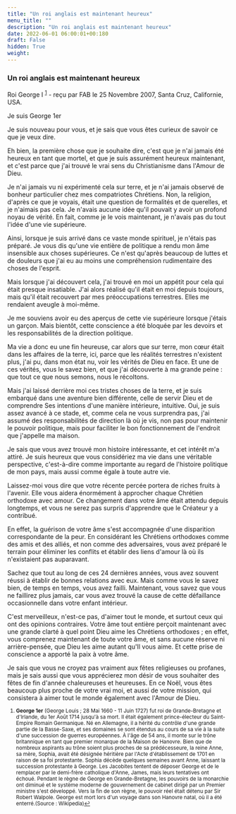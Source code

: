 ```yaml
---
title: "Un roi anglais est maintenant heureux"
menu_title: ""
description: "Un roi anglais est maintenant heureux"
date: 2022-06-01 06:00:01+00:180
draft: False
hidden: True
weight:
---
```

### Un roi anglais est maintenant heureux

Roi George I <sup id="a1">[1](#f1)</sup> - reçu par FAB le 25 Novembre 2007, Santa Cruz, Californie, USA.

Je suis George 1er

Je suis nouveau pour vous, et je sais que vous êtes curieux de savoir ce que je veux dire.

Eh bien, la première chose que je souhaite dire, c'est que je n'ai jamais été heureux en tant que mortel, et que je suis assurément heureux maintenant, et c'est parce que j'ai trouvé le vrai sens du Christianisme dans l'Amour de Dieu.

Je n'ai jamais vu ni expérimenté cela sur terre, et je n'ai jamais observé de bonheur particulier chez mes compatriotes Chrétiens. Non, la religion, d'après ce que je voyais, était une question de formalités et de querelles, et je n'aimais pas cela. Je n'avais aucune idée qu'il pouvait y avoir un profond noyau de vérité. En fait, comme je le vois maintenant, je n'avais pas du tout l'idée d'une vie supérieure.

Ainsi, lorsque je suis arrivé dans ce vaste monde spirituel, je n'étais pas préparé. Je vous dis qu'une vie entière de politique a rendu mon âme insensible aux choses supérieures. Ce n'est qu'après beaucoup de luttes et de douleurs que j'ai eu au moins une compréhension rudimentaire des choses de l'esprit.

Mais lorsque j'ai découvert cela, j'ai trouvé en moi un appétit pour cela qui était presque insatiable. J'ai alors réalisé qu'il était en moi depuis toujours, mais qu'il était recouvert par mes préoccupations terrestres. Elles me rendaient aveugle à moi-même.

Je me souviens avoir eu des aperçus de cette vie supérieure lorsque j'étais un garçon. Mais bientôt, cette conscience a été bloquée par les devoirs et les responsabilités de la direction politique.

Ma vie a donc eu une fin heureuse, car alors que sur terre, mon cœur était dans les affaires de la terre, ici, parce que les réalités terrestres n'existent plus, j'ai pu, dans mon état nu, voir les vérités de Dieu en face. Et une de ces vérités, vous le savez bien, et que j'ai découverte à ma grande peine : que tout ce que nous semons, nous le récoltons.

Mais j'ai laissé derrière moi ces tristes choses de la terre, et je suis embarqué dans une aventure bien différente, celle de servir Dieu et de comprendre Ses intentions d'une manière intérieure, intuitive. Oui, je suis assez avancé à ce stade, et, comme cela ne vous surprendra pas, j'ai assumé des responsabilités de direction là où je vis, non pas pour maintenir le pouvoir politique, mais pour faciliter le bon fonctionnement de l'endroit que j'appelle ma maison.

Je sais que vous avez trouvé mon histoire intéressante, et cet intérêt m'a attiré. Je suis heureux que vous considériez ma vie dans une véritable perspective, c'est-à-dire comme importante au regard de l'histoire politique de mon pays, mais aussi comme égale à toute autre vie.

Laissez-moi vous dire que votre récente percée portera de riches fruits à l'avenir. Elle vous aidera énormément à approcher chaque Chrétien orthodoxe avec amour. Ce changement dans votre âme était attendu depuis longtemps, et vous ne serez pas surpris d'apprendre que le Créateur y a contribué.

En effet, la guérison de votre âme s'est accompagnée d'une disparition correspondante de la peur. En considérant les Chrétiens orthodoxes comme des amis et des alliés, et non comme des adversaires, vous avez préparé le terrain pour éliminer les conflits et établir des liens d'amour là où ils n'existaient pas auparavant.

Sachez que tout au long de ces 24 dernières années, vous avez souvent réussi à établir de bonnes relations avec eux. Mais comme vous le savez bien, de temps en temps, vous avez failli.
Maintenant, vous savez que vous ne faillirez plus jamais, car vous avez trouvé la cause de cette défaillance occasionnelle dans votre enfant intérieur.

C'est merveilleux, n'est-ce pas, d'aimer tout le monde, et surtout ceux qui ont des opinions contraires. Votre âme tout entière perçoit maintenant avec une grande clarté à quel point Dieu aime les Chrétiens orthodoxes ; en effet, vous comprenez maintenant de toute votre âme, et sans aucune réserve ni arrière-pensée, que Dieu les aime autant qu'Il vous aime. Et cette prise de conscience a apporté la paix à votre âme.

Je sais que vous ne croyez pas vraiment aux fêtes religieuses ou profanes, mais je sais aussi que vous apprécierez mon désir de vous souhaiter des fêtes de fin d'année chaleureuses et heureuses. En ce Noël, vous êtes beaucoup plus proche de votre vrai moi, et aussi de votre mission, qui consistera à aimer tout le monde également avec l'Amour de Dieu.
<small>

1. <large id="f1"> **George 1er** (George Louis ; 28 Mai 1660 - 11 Juin 1727) fut roi de Grande-Bretagne et d'Irlande, du 1er Août 1714 jusqu'à sa mort. Il était également prince-électeur du Saint-Empire Romain Germanique. Né en Allemagne, il a hérité du contrôle d'une grande partie de la Basse-Saxe, et ses domaines se sont étendus au cours de sa vie à la suite d'une succession de guerres européennes. À l'âge de 54 ans, il monte sur le trône britannique en tant que premier monarque de la Maison de Hanovre. Bien que de nombreux aspirants au trône soient plus proches de sa prédécesseure, la reine Anne, sa mère, Sophia, avait été désignée héritière par l'Acte d'établissement de 1701 en raison de sa foi protestante. Sophia décède quelques semaines avant Anne, laissant la succession protestante à George. Les Jacobites tentent de déposer George et de le remplacer par le demi-frère catholique d'Anne, James, mais leurs tentatives ont échoué. Pendant le règne de George en Grande-Bretagne, les pouvoirs de la monarchie ont diminué et le système moderne de gouvernement de cabinet dirigé par un Premier ministre s'est développé. Vers la fin de son règne, le pouvoir réel était détenu par Sir Robert Walpole. George est mort lors d'un voyage dans son Hanovre natal, où il a été enterré.(Source : Wikipedia)[↩](#a1)
